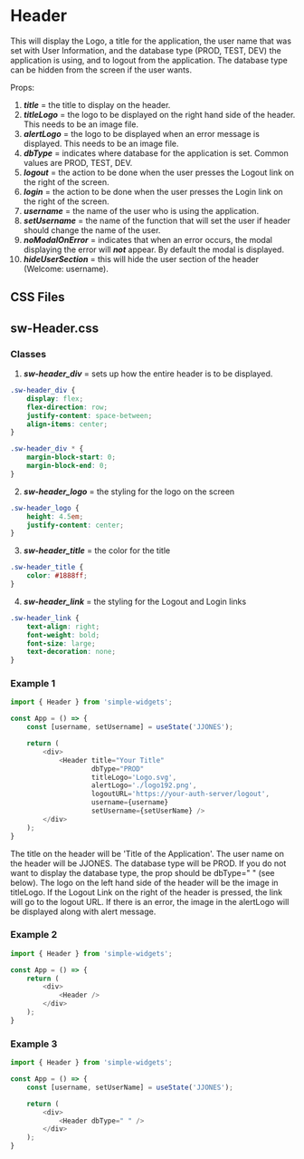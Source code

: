 # Header

This will display the Logo, a title for the application, the user name that was set with User Information, and the database type (PROD, TEST, DEV) the application is using, and to logout from the application.  The database type can be hidden from the screen if the user wants.

Props:
1.  ***title*** = the title to display on the header.
2.  ***titleLogo*** = the logo to be displayed on the right hand side of the header.  This needs to be an image file.
3.  ***alertLogo*** = the logo to be displayed when an error message is displayed.  This needs to be an image file.
4.  ***dbType*** = indicates where database for the application is set.  Common values are PROD, TEST, DEV.
5.  ***logout*** = the action to be done when the user presses the Logout link on the right of the screen.
6.  ***login*** = the action to be done when the user presses the Login link on the right of the screen.
7.  ***username*** = the name of the user who is using the application.
8.  ***setUsername*** = the name of the function that will set the user if header should change the name of the user.
9.  ***noModalOnError*** = indicates that when an error occurs, the modal displaying the error will ***not*** appear.  By default the modal is displayed.
10. ***hideUserSection*** = this will hide the user section of the header (Welcome: username).


## CSS Files

## sw-Header.css

### Classes

1. ***sw-header_div*** = sets up how the entire header is to be displayed.

```css
.sw-header_div {
    display: flex;
    flex-direction: row;
    justify-content: space-between;
    align-items: center;
}

.sw-header_div * {
    margin-block-start: 0;
    margin-block-end: 0;
}
```

2. ***sw-header_logo*** = the styling for the logo on the screen

```css
.sw-header_logo {
    height: 4.5em;
    justify-content: center;
}
```

3. ***sw-header_title*** = the color for the title

```css
.sw-header_title {
    color: #1888ff;
}
```

4. ***sw-header_link*** = the styling for the Logout and Login links

```css
.sw-header_link {
    text-align: right;
    font-weight: bold;
    font-size: large;
    text-decoration: none;
}
```

### Example 1

```js
import { Header } from 'simple-widgets';

const App = () => {
    const [username, setUsername] = useState('JJONES');

    return (
        <div>
            <Header title="Your Title"
                    dbType="PROD"
                    titleLogo='Logo.svg',
                    alertLogo='./logo192.png',
                    logoutURL='https://your-auth-server/logout',
                    username={username}
                    setUsername={setUserName} />
        </div>
    );
}
```

The title on the header will be 'Title of the Application'.  The user name on the header will be JJONES.  The database type will be PROD.  If you do not want to display the database type, the prop should be dbType=" " (see below).  The logo on the left hand side of the header will be the image in titleLogo.  If the Logout Link on the right of the header is pressed, the link will go to the logout URL.  If there is an error, the image in the alertLogo will be displayed along with alert message.

### Example 2

```js
import { Header } from 'simple-widgets';

const App = () => {
    return (
        <div>
            <Header />
        </div>
    );
}
```

### Example 3

```js
import { Header } from 'simple-widgets';

const App = () => {
    const [username, setUserName] = useState('JJONES');

    return (
        <div>
            <Header dbType=" " />
        </div>
    );
}
```

